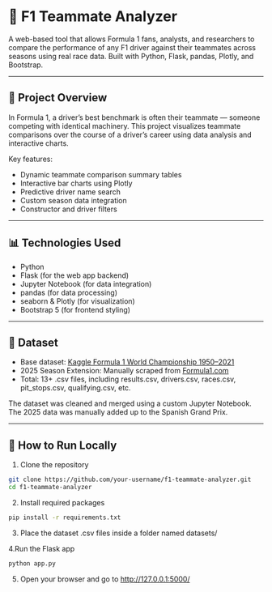 # 🏁 F1 Teammate Analyzer

A web-based tool that allows Formula 1 fans, analysts, and researchers to compare the performance of any F1 driver against their teammates across seasons using real race data. Built with Python, Flask, pandas, Plotly, and Bootstrap.

---

## 📌 Project Overview

In Formula 1, a driver’s best benchmark is often their teammate — someone competing with identical machinery. This project visualizes teammate comparisons over the course of a driver’s career using data analysis and interactive charts.

Key features:
- Dynamic teammate comparison summary tables
- Interactive bar charts using Plotly
- Predictive driver name search
- Custom season data integration
- Constructor and driver filters

---

## 📊 Technologies Used

- Python
- Flask (for the web app backend)
- Jupyter Notebook (for data integration)
- pandas (for data processing)
- seaborn & Plotly (for visualization)
- Bootstrap 5 (for frontend styling)

---

## 🧠 Dataset

- Base dataset: [Kaggle Formula 1 World Championship 1950–2021](https://www.kaggle.com/rohanrao/formula-1-world-championship-1950-2020)
- 2025 Season Extension: Manually scraped from [Formula1.com](https://www.formula1.com)
- Total: 13+ .csv files, including results.csv, drivers.csv, races.csv, pit_stops.csv, qualifying.csv, etc.

The dataset was cleaned and merged using a custom Jupyter Notebook. The 2025 data was manually added up to the Spanish Grand Prix.

---

## 🚀 How to Run Locally

1. Clone the repository
```bash
git clone https://github.com/your-username/f1-teammate-analyzer.git
cd f1-teammate-analyzer 
```

2. Install required packages
```bash
pip install -r requirements.txt
```

3. Place the dataset .csv files inside a folder named datasets/

4.Run the Flask app

```bash
python app.py
```

5. Open your browser and go to http://127.0.0.1:5000/
